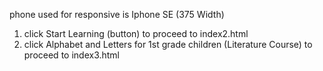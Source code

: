 phone used for responsive is Iphone SE (375 Width)

1. click Start Learning (button) to proceed to index2.html
2. click Alphabet and Letters for 1st grade children (Literature Course) to proceed to index3.html
